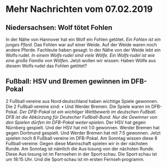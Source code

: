 # Mehr Nachrichten vom 07.02.2019


## Niedersachsen: Wolf tötet Fohlen
In der Nähe von Hannover hat ein Wolf ein Fohlen getötet. 
*Ein Fohlen ist ein junges Pferd.* Das Fohlen war auf einer Weide. Auf der Weide waren noch andere Pferde. Fachleute haben gesagt: In der Nähe von der Weide lebt ein Wolfs·rudel. 
*In einem Wolfs·rudel sind viele Wölfe.* 
*Ein Wolfs·rudel ist wie eine große Familie von Wölfen.* Jetzt wollen wir wissen: Haben Wölfe aus diesem Wolfs·rudel das Fohlen getötet? 

## Fußball: HSV und Bremen gewinnen im DFB-Pokal
2 Fußball·vereine aus Nord·deutschland haben wichtige Spiele gewonnen. Die 2 Fußball·vereine sind: • Und Werder Bremen. Die Spiele waren im DFB-Pokal. 
*Der DFB-Pokal ist ein wichtiger Wettbewerb im deutschen Fußball.* 
*DFB ist die Abkürzung für Deutscher Fußball-Bund.* 
*Nur die Gewinner von den Spielen dürfen im DFB-Pokal weiter·spielen.* Der HSV hat gegen Nürnberg gespielt. Und der HSV hat mit 1:0 gewonnen. Werder Bremen hat gegen Dortmund gespielt. Und Werder Bremen hat mit 7:5 gewonnen. Jetzt spielen noch 8 Fußball·vereine im DFB-Pokal. Am Sonntag wissen diese 8 Fußball·vereine: Gegen diese Mannschaft spielen wir in der nächsten Runde. Am Sonntag ist nämlich die Aus·losung von der nächsten Runde. Diese Aus·losung ist im Fernsehen in der Sport·schau. Die Sport·schau ist um 18:15 Uhr. Und die Sport·schau ist im ersten Fernseh·programm. 
